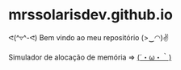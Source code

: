 # mrssolarisdev.github.io
ᕙ(^▿^-ᕙ) Bem vindo ao meu repositório (>‿◠)✌

Simulador de alocação de memória => <a href="https://mrssolarisdev.github.io/facul/SO/memaloc_sim.html">(´・ω・｀)</a>
